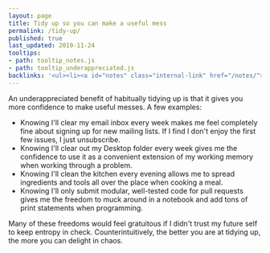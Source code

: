 ```yaml
---
layout: page
title: Tidy up so you can make a useful mess
permalink: /tidy-up/
published: true
last_updated: 2019-11-24
tooltips: 
- path: tooltip_notes.js
- path: tooltip_underappreciated.js
backlinks: '<ul><li><a id="notes" class="internal-link" href="/notes/">Notes</a></li><li><a id="underappreciated" class="internal-link" href="/underappreciated/">Underappreciated</a></li></ul>'
---
```


An underappreciated benefit of habitually tidying up is that it gives you more confidence to make useful messes. A few examples:

- Knowing I'll clear my email inbox every week makes me feel completely fine about signing up for new mailing lists. If I find I don't enjoy the first few issues, I just unsubscribe.
- Knowing I'll clear out my Desktop folder every week gives me the confidence to use it as a convenient extension of my working memory when working through a problem.
- Knowing I'll clean the kitchen every evening allows me to spread ingredients and tools all over the place when cooking a meal.
- Knowing I'll only submit modular, well-tested code for pull requests gives me the freedom to muck around in a notebook and add tons of print statements when programming.

Many of these freedoms would feel gratuitous if I didn't trust my future self to keep entropy in check. Counterintuitively, the better you are at tidying up, the more you can delight in chaos.